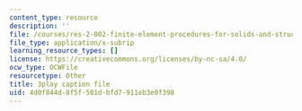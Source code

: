 ```yaml
---
content_type: resource
description: ''
file: /courses/res-2-002-finite-element-procedures-for-solids-and-structures-spring-2010/4d0f844d8f5f501dbfd7911eb3e0f398_L27JVpZoz_Y.vtt
file_type: application/x-subrip
learning_resource_types: []
license: https://creativecommons.org/licenses/by-nc-sa/4.0/
ocw_type: OCWFile
resourcetype: Other
title: 3play caption file
uid: 4d0f844d-8f5f-501d-bfd7-911eb3e0f398
---
```

